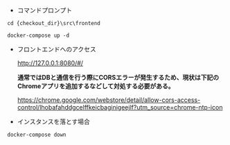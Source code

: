 - コマンドプロンプト

```
cd {checkout_dir}\src\frontend

docker-compose up -d
```

- フロントエンドへのアクセス

  http://127.0.0.1:8080/#/

  **通常ではDBと通信を行う際にCORSエラーが発生するため、現状は下記のChromeアプリを追加するなどして対処する必要がある。**

  https://chrome.google.com/webstore/detail/allow-cors-access-control/lhobafahddgcelffkeicbaginigeejlf?utm_source=chrome-ntp-icon


- インスタンスを落とす場合

```
docker-compose down
```
